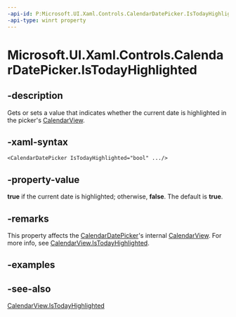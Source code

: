 ```yaml
---
-api-id: P:Microsoft.UI.Xaml.Controls.CalendarDatePicker.IsTodayHighlighted
-api-type: winrt property
---
```


<!-- Property syntax
public bool IsTodayHighlighted { get;  set; }
-->

# Microsoft.UI.Xaml.Controls.CalendarDatePicker.IsTodayHighlighted

## -description
Gets or sets a value that indicates whether the current date is highlighted in the picker's [CalendarView](calendarview.md).

## -xaml-syntax
```xaml
<CalendarDatePicker IsTodayHighlighted="bool" .../>
```


## -property-value
**true** if the current date is highlighted; otherwise, **false**. The default is **true**.

## -remarks
This property affects the [CalendarDatePicker](calendardatepicker.md)'s internal [CalendarView](calendarview.md). For more info, see [CalendarView.IsTodayHighlighted](calendarview_istodayhighlighted.md).

## -examples

## -see-also
[CalendarView.IsTodayHighlighted](calendarview_istodayhighlighted.md)
